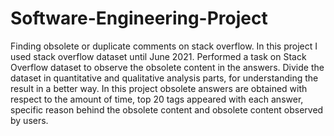 # Software-Engineering-Project
Finding obsolete or duplicate comments on stack overflow. In this project I used stack overflow dataset until June 2021. 
Performed a task on Stack Overflow dataset to observe the obsolete content in the answers.
Divide the dataset in quantitative and qualitative analysis parts, for understanding the result in a better way.
In this project obsolete answers are obtained with respect to the amount of time, top 20 tags appeared with each answer,
specific reason behind the obsolete content and obsolete content observed by users.
